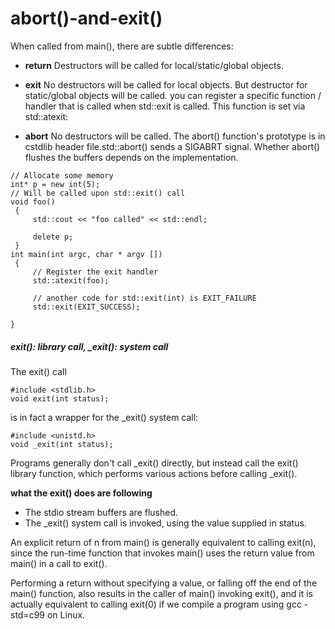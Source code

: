 # abort()-and-exit()

When called from main(), there are subtle differences:
- **return** Destructors will be called for local/static/global objects.

- **exit** No destructors will be called for local objects. But destructor for static/global objects
will be called.  you can register a specific function / handler that is called when std::exit is
called. This function is set via std::atexit:

- **abort** No destructors will be called. The abort() function's prototype is in cstdlib header
file.std::abort() sends a SIGABRT signal. Whether abort() flushes the buffers depends on the implementation.

```
// Allocate some memory
int* p = new int(5);
// Will be called upon std::exit() call
void foo()
 {
     std::cout << "foo called" << std::endl;
    
     delete p;
 }
int main(int argc, char * argv [])
 {
     // Register the exit handler
     std::atexit(foo);
    
     // another code for std::exit(int) is EXIT_FAILURE
     std::exit(EXIT_SUCCESS);

}
```

##### exit(): library call, _exit(): system call

The exit() call
```
#include <stdlib.h>
void exit(int status);
```
is in fact a wrapper for the _exit() system call:
```
#include <unistd.h>
void _exit(int status);
```
Programs generally don't call _exit() directly, but instead call the exit() library function,
which performs various actions before calling _exit().

**what the exit() does are following**
 - The stdio stream buffers are flushed.
 - The _exit() system call is invoked, using the value supplied in status.

An explicit return of n from main() is generally equivalent to calling exit(n),
since the run-time function that invokes main() uses the return value from main() in a call
to exit().

Performing a return without specifying a value, or falling off the end of the main() function,
also results in the caller of main() invoking exit(), and it is actually equivalent to calling
exit(0) if we compile a program using gcc -std=c99 on Linux.
